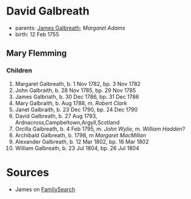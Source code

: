 # David Galbreath

- parents: [James Galbreath](galbreath-james-1713.md); *Margaret Adams*
- birth: 12 Feb 1755

## Mary Flemming

### Children

1. Margaret Galbreath, b. 1 Nov 1782, bp. 3 Nov 1782
2. John Galbraith, b. 28 Nov 1785, bp. 29 Nov 1785
3. James Galbriath, b. 30 Dec 1786, bp. 31 Dec 1786
4. Mary Galbraith, b. Aug 1788, m. *Robert Clark*
5. Janet Galbraith, b. 23 Dec 1790, bp. 24 Dec 1790
6. David Galbreath, b. 27 Aug 1793, Ardnacross,Campbeltown,Argyll,Scotland
7. Orcilla Galbreath, b. 4 Feb 1795, m. *John Wylie*, m. *William Hadden*?
8. Archibald Galbreath, b. 1798, m *Margaret MacMillan*
9. Alexander Galbreath, b. 12 Mar 1802, bp. 16 Mar 1802
10. William Galbreath, b. 23 Jul 1804, bp. 26 Jul 1804

# Sources

- James on [FamilySearch](https://www.familysearch.org/tree/person/details/K898-WXH)
